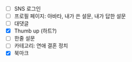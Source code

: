- [ ] SNS 로그인
- [ ] 프로필 페이지: 아바타, 내가 쓴 설문, 내가 답한 설문
- [ ] 대댓글
- [x] Thumb up (하트?)
- [ ] 한줄 설문
- [ ] 카테고리: 연애 결혼 정치
- [x] 북마크
